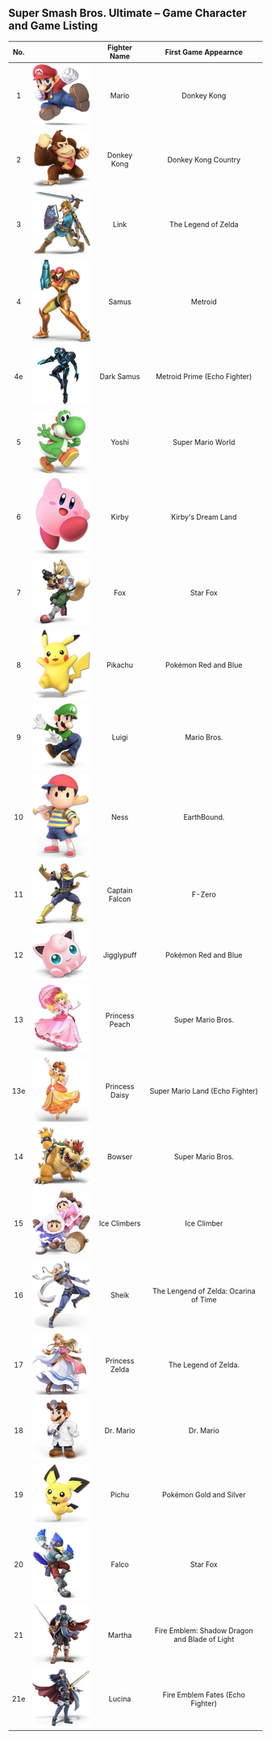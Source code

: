 ## Super Smash Bros. Ultimate – Game Character and Game Listing

| No.  |   |Fighter Name|First Game Appearnce|
|:-:|:-:|:-:|:-:|
|1  |![Mario](/assets/images/prj_smash/001_Mario.jpg)| Mario | Donkey Kong |
|2  |![Donkey Kong](/assets/images/prj_smash/002_Donkey_Kong.jpg) | Donkey Kong | Donkey Kong Country |
|3  |![Link](/assets/images/prj_smash/003_Link.jpg) | Link | The Legend of Zelda |
|4  |![Samus](/assets/images/prj_smash/004_Samus.jpg) | Samus | Metroid |
|4e  |![Dark Samus](/assets/images/prj_smash/004e_Dark_Samus.jpg) | Dark Samus | Metroid Prime (Echo Fighter) |
|5  |![Yoshi](/assets/images/prj_smash/005_Yoshi.jpg) | Yoshi | Super Mario World |
|6  |![Kirby](/assets/images/prj_smash/006_Kirby.jpg) | Kirby | Kirby's Dream Land |
|7  |![Fox](/assets/images/prj_smash/007_Fox_McCloud.jpg) | Fox | Star Fox |
|8  |![Pikachu](/assets/images/prj_smash/008_Pikachu.jpg) | Pikachu | Pokémon Red and Blue |
|9  |![Luigi](/assets/images/prj_smash/009_Luigi.jpg) | Luigi | Mario Bros. |
|10  |![Ness](/assets/images/prj_smash/010_Ness.jpg) | Ness | EarthBound. |
|11  |![Captain Falcon](/assets/images/prj_smash/011_Captain_Falcon.jpg) | Captain Falcon | F-Zero |
|12  |![Jigglypuff](/assets/images/prj_smash/012_Jigglypuff.jpg) | Jigglypuff | Pokémon Red and Blue |
|13  |![Princess Peach](/assets/images/prj_smash/013_Peach.jpg) | Princess Peach | Super Mario Bros. |
|13e |![Princess Daisy](/assets/images/prj_smash/013e_Daisy.jpg) | Princess Daisy | Super Mario Land (Echo Fighter) |
|14  |![Bowser](/assets/images/prj_smash/014_Bowser.jpg) | Bowser | Super Mario Bros. |
|15  |![Ice Climbers](/assets/images/prj_smash/015_Ice_Climbers.jpg) | Ice Climbers | Ice Climber |
|16  |![Sheik](/assets/images/prj_smash/016_Sheik.jpg) | Sheik | The Lengend of Zelda: Ocarina of Time |
|17  |![Princess Zelda](/assets/images/prj_smash/017_Princess_Zelda.jpg) | Princess Zelda | The Legend of Zelda. |
|18  |![Dr. Mario](/assets/images/prj_smash/018_Dr_Mario.jpg) | Dr. Mario | Dr. Mario |
|19  |![Pichu](/assets/images/prj_smash/019_Pichu.jpg) | Pichu | Pokémon Gold and Silver |
|20  |![Falco](/assets/images/prj_smash/020_Falco_Lombardi.jpg) | Falco | Star Fox |
|21  |![Martha](/assets/images/prj_smash/021_Marth.jpg) | Martha | Fire Emblem: Shadow Dragon and Blade of Light |
|21e  |![Lucina](/assets/images/prj_smash/021e_Lucina.jpg) | Lucina | Fire Emblem Fates (Echo Fighter) |
